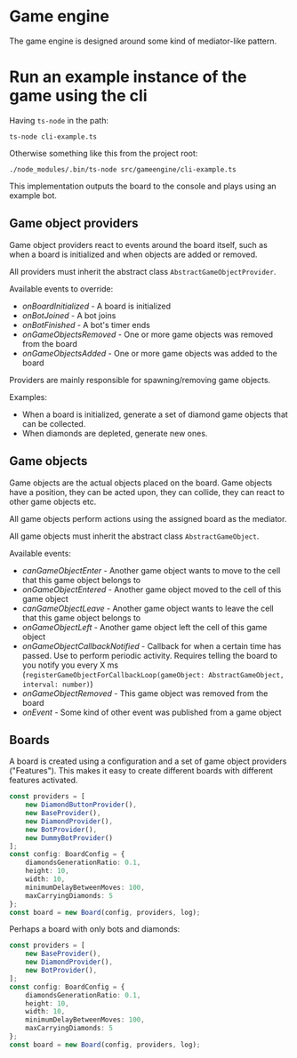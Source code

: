 # Game engine

The game engine is designed around some kind of mediator-like pattern.

# Run an example instance of the game using the cli

Having `ts-node` in the path:

```
ts-node cli-example.ts
```

Otherwise something like this from the project root:

```
./node_modules/.bin/ts-node src/gameengine/cli-example.ts
```

This implementation outputs the board to the console and plays using an example bot.

## Game object providers

Game object providers react to events around the board itself, such as when a board is initialized and when objects are added or removed.

All providers must inherit the abstract class `AbstractGameObjectProvider`.

Available events to override:
* *onBoardInitialized* - A board is initialized
* *onBotJoined* - A bot joins
* *onBotFinished* - A bot's timer ends
* *onGameObjectsRemoved* - One or more game objects was removed from the board
* *onGameObjectsAdded* - One or more game objects was added to the board

Providers are mainly responsible for spawning/removing game objects.

Examples:
* When a board is initialized, generate a set of diamond game objects that can be collected.
* When diamonds are depleted, generate new ones.

## Game objects

Game objects are the actual objects placed on the board. Game objects have a position, they can be acted upon, they can collide, they can react to other game objects etc.

All game objects perform actions using the assigned board as the mediator.

All game objects must inherit the abstract class `AbstractGameObject`.

Available events:
* *canGameObjectEnter* - Another game object wants to move to the cell that this game object belongs to
* *onGameObjectEntered* - Another game object moved to the cell of this game object
* *canGameObjectLeave* - Another game object wants to leave the cell that this game object belongs to
* *onGameObjectLeft* - Another game object left the cell of this game object
* *onGameObjectCallbackNotified* - Callback for when a certain time has passed. Use to perform periodic activity. Requires telling the board to you notify you every X ms (`registerGameObjectForCallbackLoop(gameObject: AbstractGameObject, interval: number)`)
* *onGameObjectRemoved* - This game object was removed from the board
* *onEvent* - Some kind of other event was published from a game object

## Boards

A board is created using a configuration and a set of game object providers ("Features"). This makes it easy to create different boards with different features activated.

```typescript
const providers = [
    new DiamondButtonProvider(),
    new BaseProvider(),
    new DiamondProvider(),
    new BotProvider(),
    new DummyBotProvider()
];
const config: BoardConfig = {
    diamondsGenerationRatio: 0.1,
    height: 10,
    width: 10,
    minimumDelayBetweenMoves: 100,
    maxCarryingDiamonds: 5
};
const board = new Board(config, providers, log);
```

Perhaps a board with only bots and diamonds:
```typescript
const providers = [
    new BaseProvider(),
    new DiamondProvider(),
    new BotProvider(),
];
const config: BoardConfig = {
    diamondsGenerationRatio: 0.1,
    height: 10,
    width: 10,
    minimumDelayBetweenMoves: 100,
    maxCarryingDiamonds: 5
};
const board = new Board(config, providers, log);
```